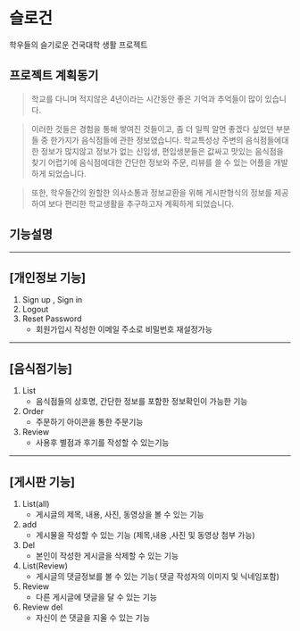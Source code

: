 # 슬로건
학우들의 슬기로운 건국대학 생활 프로젝트

## 프로젝트 계획동기
> 학교를 다니며 적지않은 4년이라는 시간동안 좋은 기억과 추억들이 많이 있습니다.

> 이러한 것들은 경험을 통해 쌓여진 것들이고, 좀 더 일찍 알면 좋겠다 싶었던 부분들 중 한가지가 음식점들에 관한 정보였습니다.
> 학교특성상 주변의 음식점들에대한 정보가 많지않고 정보가 없는 신입생, 편입생분들은 값싸고 맛있는 음식점을 찾기 어렵기에 
> 음식점에대한 간단한 정보와 주문, 리뷰를 쓸 수 있는 어플을 개발하게 되었습니다. 

> 또한, 학우들간의 원할한 의사소통과 정보교환을 위해 게시판형식의 정보를 제공하여 보다 편리한 학교생활을 추구하고자 계획하게 되었습니다.

## 기능설명 
-----------
[개인정보 기능] 
--------------
1. Sign up , Sign in
2. Logout
3. Reset Password 
    - 회원가입시 작성한 이메일 주소로 비밀번호 재설정가능
  
-----------
[음식점기능]
-----------
1. List 
    - 음식점들의 상호명, 간단한 정보를 포함한 정보확인이 가능한 기능
2. Order 
    - 주문하기 아이콘을 통한 주문기능 
3. Review 
    - 사용후 별점과 후기를 작성할 수 있는기능

-----------
[게시판 기능]
-----------
1. List(all)
    - 게시글의 제목, 내용, 사진, 동영상을 볼 수 있는 기능
2. add
    - 게시물을 작성할 수 있는 기능 (제목,내용 ,사진 및 동영상 첨부 가능)
3. Del
    - 본인이 작성한 게시글을 삭제할 수 있는 기능
4. List(Review)
    - 게시글의 댓글정보를 볼 수 있는 기능( 댓글 작성자의 이미지 및 닉네임포함) 
5. Review 
    - 다른 게시글에 댓글을 달 수 있는 기능
6. Review del 
    - 자신이 쓴 댓글을 지울 수 있는 기능
